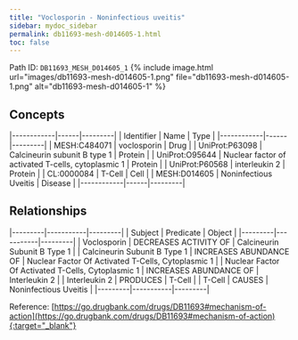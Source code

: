 ```yaml
---
title: "Voclosporin - Noninfectious uveitis"
sidebar: mydoc_sidebar
permalink: db11693-mesh-d014605-1.html
toc: false 
---
```



Path ID: `DB11693_MESH_D014605_1`
{% include image.html url="images/db11693-mesh-d014605-1.png" file="db11693-mesh-d014605-1.png" alt="db11693-mesh-d014605-1" %}

## Concepts

|------------|------|---------|
| Identifier | Name | Type    |
|------------|------|---------|
| MESH:C484071 | voclosporin | Drug |
| UniProt:P63098 | Calcineurin subunit B type 1 | Protein |
| UniProt:O95644 | Nuclear factor of activated T-cells, cytoplasmic 1 | Protein |
| UniProt:P60568 | interleukin 2 | Protein |
| CL:0000084 | T-Cell | Cell |
| MESH:D014605 | Noninfectious Uveitis | Disease |
|------------|------|---------|

## Relationships

|---------|-----------|---------|
| Subject | Predicate | Object  |
|---------|-----------|---------|
| Voclosporin | DECREASES ACTIVITY OF | Calcineurin Subunit B Type 1 |
| Calcineurin Subunit B Type 1 | INCREASES ABUNDANCE OF | Nuclear Factor Of Activated T-Cells, Cytoplasmic 1 |
| Nuclear Factor Of Activated T-Cells, Cytoplasmic 1 | INCREASES ABUNDANCE OF | Interleukin 2 |
| Interleukin 2 | PRODUCES | T-Cell |
| T-Cell | CAUSES | Noninfectious Uveitis |
|---------|-----------|---------|

Reference: [https://go.drugbank.com/drugs/DB11693#mechanism-of-action](https://go.drugbank.com/drugs/DB11693#mechanism-of-action){:target="_blank"}
